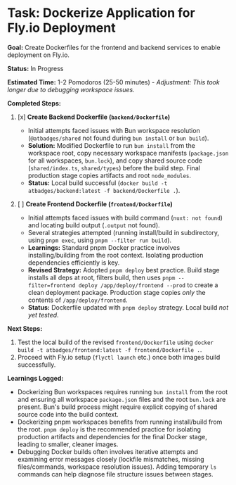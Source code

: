 # Task: Dockerize Application for Fly.io Deployment

**Goal:** Create Dockerfiles for the frontend and backend services to enable deployment on Fly.io.

**Status:** In Progress

**Estimated Time:** 1-2 Pomodoros (25-50 minutes) - *Adjustment: This took longer due to debugging workspace issues.*

**Completed Steps:**

1.  [x] **Create Backend Dockerfile (`backend/Dockerfile`)**
    *   Initial attempts faced issues with Bun workspace resolution (`@atbadges/shared` not found during `bun install` or `bun build`).
    *   **Solution:** Modified Dockerfile to run `bun install` from the workspace root, copy necessary workspace manifests (`package.json` for all workspaces, `bun.lock`), and copy shared source code (`shared/index.ts`, `shared/types`) before the build step. Final production stage copies artifacts and root `node_modules`.
    *   **Status:** Local build successful (`docker build -t atbadges/backend:latest -f backend/Dockerfile .`).

2.  [ ] **Create Frontend Dockerfile (`frontend/Dockerfile`)**
    *   Initial attempts faced issues with build command (`nuxt: not found`) and locating build output (`.output` not found).
    *   Several strategies attempted (running install/build in subdirectory, using `pnpm exec`, using `pnpm --filter run build`).
    *   **Learnings:** Standard pnpm Docker practice involves installing/building from the root context. Isolating production dependencies efficiently is key.
    *   **Revised Strategy:** Adopted `pnpm deploy` best practice. Build stage installs all deps at root, filters build, then uses `pnpm --filter=frontend deploy /app/deploy/frontend --prod` to create a clean deployment package. Production stage copies *only* the contents of `/app/deploy/frontend`.
    *   **Status:** Dockerfile updated with `pnpm deploy` strategy. Local build *not yet tested*.

**Next Steps:**

1.  Test the local build of the revised `frontend/Dockerfile` using `docker build -t atbadges/frontend:latest -f frontend/Dockerfile .`.
2.  Proceed with Fly.io setup (`flyctl launch` etc.) once both images build successfully.

**Learnings Logged:**

*   Dockerizing Bun workspaces requires running `bun install` from the root and ensuring all workspace `package.json` files and the root `bun.lock` are present. Bun's build process might require explicit copying of shared source code into the build context.
*   Dockerizing pnpm workspaces benefits from running install/build from the root. `pnpm deploy` is the recommended practice for isolating production artifacts and dependencies for the final Docker stage, leading to smaller, cleaner images.
*   Debugging Docker builds often involves iterative attempts and examining error messages closely (lockfile mismatches, missing files/commands, workspace resolution issues). Adding temporary `ls` commands can help diagnose file structure issues between stages. 